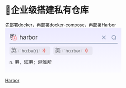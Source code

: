 # 🦋企业级搭建私有仓库

先部署docker，再部署docker-compose，再部署Harbor
![1670170582614](image/Harbor企业级搭建私有仓库/1670170582614.png)

[Harbor](https://blog.csdn.net/Gf19991225/article/details/121982824?)